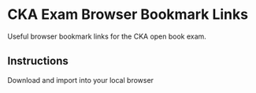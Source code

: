 # CKA Exam Browser Bookmark Links
Useful browser bookmark links for the CKA open book exam.

## Instructions
Download and import into your local browser
